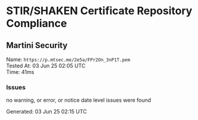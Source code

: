 # STIR/SHAKEN Certificate Repository Compliance

## Martini Security

Name: `https://p.mtsec.me/2e5a/FPr2On_3nP1T.pem`\
Tested At: 03 Jun 25 02:05 UTC\
Time: 41ms

### Issues

no warning, or error, or notice date level issues were found

Generated: 03 Jun 25 02:15 UTC